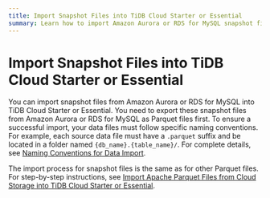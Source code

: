```yaml
---
title: Import Snapshot Files into TiDB Cloud Starter or Essential
summary: Learn how to import Amazon Aurora or RDS for MySQL snapshot files into TiDB Cloud Starter or Essential.
---
```


# Import Snapshot Files into TiDB Cloud Starter or Essential

You can import snapshot files from Amazon Aurora or RDS for MySQL into TiDB Cloud Starter or Essential. You need to export these snapshot files from Amazon Aurora or RDS for MySQL as Parquet files first. To ensure a successful import, your data files must follow specific naming conventions. For example, each source data file must have a `.parquet` suffix and be located in a folder named `{db_name}.{table_name}/`. For complete details, see [Naming Conventions for Data Import](/tidb-cloud/naming-conventions-for-data-import.md).

The import process for snapshot files is the same as for other Parquet files. For step-by-step instructions, see [Import Apache Parquet Files from Cloud Storage into TiDB Cloud Starter or Essential](/tidb-cloud/import-parquet-files-serverless.md).
